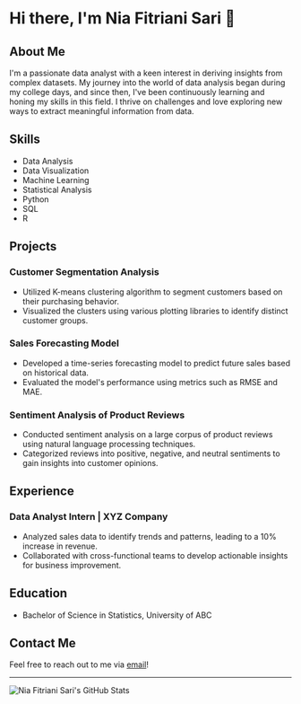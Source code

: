 # Hi there, I'm Nia Fitriani Sari 👋

## About Me

I'm a passionate data analyst with a keen interest in deriving insights from complex datasets. My journey into the world of data analysis began during my college days, and since then, I've been continuously learning and honing my skills in this field. I thrive on challenges and love exploring new ways to extract meaningful information from data.

## Skills

- Data Analysis
- Data Visualization
- Machine Learning
- Statistical Analysis
- Python
- SQL
- R

## Projects

### Customer Segmentation Analysis
- Utilized K-means clustering algorithm to segment customers based on their purchasing behavior.
- Visualized the clusters using various plotting libraries to identify distinct customer groups.

### Sales Forecasting Model
- Developed a time-series forecasting model to predict future sales based on historical data.
- Evaluated the model's performance using metrics such as RMSE and MAE.

### Sentiment Analysis of Product Reviews
- Conducted sentiment analysis on a large corpus of product reviews using natural language processing techniques.
- Categorized reviews into positive, negative, and neutral sentiments to gain insights into customer opinions.

## Experience

### Data Analyst Intern | XYZ Company
- Analyzed sales data to identify trends and patterns, leading to a 10% increase in revenue.
- Collaborated with cross-functional teams to develop actionable insights for business improvement.

## Education

- Bachelor of Science in Statistics, University of ABC

## Contact Me

Feel free to reach out to me via [email](mailto:niadf@gmail.com)!

---

![Nia Fitriani Sari's GitHub Stats](https://github-readme-stats.vercel.app/api?username=NiaFitrianiSari&show_icons=true&theme=radical)
